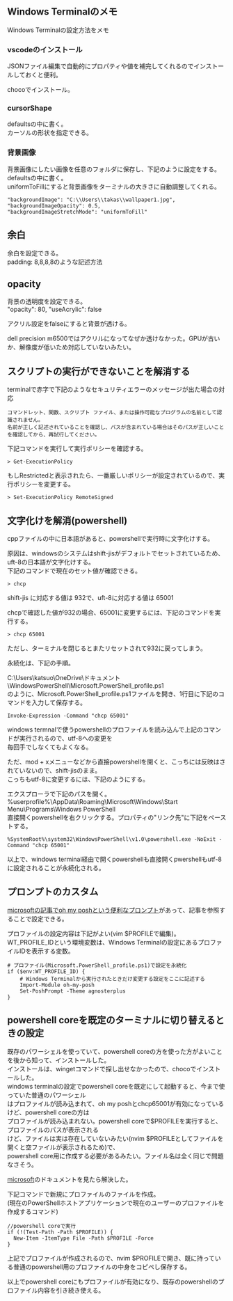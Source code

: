 ## Windows Terminalのメモ

Windows Terminalの設定方法をメモ

### vscodeのインストール

JSONファイル編集で自動的にプロパティや値を補完してくれるのでインストールしておくと便利。

chocoでインストール。

### cursorShape

defaultsの中に書く。  
カーソルの形状を指定できる。

### 背景画像

背景画像にしたい画像を任意のフォルダに保存し、下記のように設定をする。  
defaultsの中に書く。  
uniformToFillにすると背景画像をターミナルの大きさに自動調整してくれる。

```
"backgroundImage": "C:\\Users\\takas\\wallpaper1.jpg",
"backgroundImageOpacity": 0.5,
"backgroundImageStretchMode": "uniformToFill"
```

## 余白

余白を設定できる。  
padding: 8,8,8,8のような記述方法

## opacity

背景の透明度を設定できる。  
"opacity": 80,
"useAcrylic": false

アクリル設定をfalseにすると背景が透ける。

dell precision m6500ではアクリルになってなぜか透けなかった。GPUが古いか、解像度が低いため対応していないみたい。

## スクリプトの実行ができないことを解消する

terminalで赤字で下記のようなセキュリティエラーのメッセージが出た場合の対応

```
コマンドレット、関数、スクリプト ファイル、または操作可能なプログラムの名前として認識されません。  
名前が正しく記述されていることを確認し、パスが含まれている場合はそのパスが正しいことを確認してから、再試行してください。
```

下記コマンドを実行して実行ポリシーを確認する。

```
> Get-ExecutionPolicy
```

もしRestrictedと表示されたら、一番厳しいポリシーが設定されているので、実行ポリシーを変更する。


```
> Set-ExecutionPolicy RemoteSigned
```

## 文字化けを解消(powershell)

cppファイルの中に日本語があると、powershellで実行時に文字化けする。

原因は、windowsのシステムはshift-jisがデフォルトでセットされているため、uft-8の日本語が文字化けする。  
下記のコマンドで現在のセット値が確認できる。

```
> chcp
```

shift-jis に対応する値は 932で、uft-8に対応する値は 65001

chcpで確認した値が932の場合、65001に変更するには、下記のコマンドを実行する。

```
> chcp 65001
```

ただし、ターミナルを閉じるとまたリセットされて932に戻ってしまう。

永続化は、下記の手順。

C:\Users\katsuo\OneDrive\ドキュメント\WindowsPowerShell\Microsoft.PowerShell_profile.ps1  
のように、Microsoft.PowerShell_profile.ps1ファイルを開き、1行目に下記のコマンドを入力して保存する。  

```
Invoke-Expression -Command "chcp 65001"
```

windows termnalで使うpowershellのプロファイルを読み込んで上記のコマンドが実行されるので、utf-8への変更を  
毎回手でしなくてもよくなる。

ただ、mod + xメニューなどから直接powershellを開くと、こっちには反映はされていないので、shift-jisのまま。  
こっちもutf-8に変更するには、下記のようにする。

エクスプローラで下記のパスを開く。  
%userprofile%\AppData\Roaming\Microsoft\Windows\Start Menu\Programs\Windows PowerShell  
直接開くpowershellを右クリックする。プロパティの"リンク先"に下記をペーストする。

```
%SystemRoot%\system32\WindowsPowerShell\v1.0\powershell.exe -NoExit -Command "chcp 65001"
```

以上で、windows terminal経由で開くpowershellも直接開くpwershellもutf-8に設定されることが永続化される。

## プロンプトのカスタム

[microsoftの記事でoh my poshという便利なプロンプト](https://docs.microsoft.com/ja-jp/windows/terminal/tutorials/custom-prompt-setup#customize-your-powershell-prompt-with-oh-my-posh)があって、記事を参照することで設定できる。

プロファイルの設定内容は下記がよい(vim $PROFILEで編集)。  
WT_PROFILE_IDという環境変数は、Windows Terminalの設定にあるプロファイルIDを表示する変数。

```
# プロファイル(Microsoft.PowerShell_profile.ps1)で設定を永続化
if ($env:WT_PROFILE_ID) {
    # Windows Terminalから実行されたときだけ変更する設定をここに記述する
    Import-Module oh-my-posh
    Set-PoshPrompt -Theme agnosterplus
}
```

## powershell coreを既定のターミナルに切り替えるときの設定

既存のパワーシェルを使っていて、powershell coreの方を使った方がよいことを後から知って、インストールした。  
インストールは、wingetコマンドで探し出せなかったので、chocoでインストールした。  
windows terminalの設定でpowershell coreを既定にして起動すると、今まで使っていた普通のパワーシェル  
はプロファイルが読み込まれて、oh my poshとchcp65001が有効になっているけど、powershell coreの方は  
プロファイルが読み込まれない。powershell coreで$PROFILEを実行すると、プロファイルのパスが表示される  
けど、ファイルは実は存在していないみたい(nvim $PROFILEとしてファイルを開くと空ファイルが表示されるため)で、  
powershell core用に作成する必要があるみたい。ファイル名は全く同じで問題なさそう。 

[microsoft](https://docs.microsoft.com/ja-JP/powershell/module/microsoft.powershell.core/about/about_profiles?view=powershell-7.2)のドキュメントを見たら解決した。

下記コマンドで新規にプロファイルのファイルを作成。  
(現在のPowerShellホストアプリケーションで現在のユーザーのプロファイルを作成するコマンド)

```
//powershell coreで実行
if (!(Test-Path -Path $PROFILE)) {
  New-Item -ItemType File -Path $PROFILE -Force
}
```

上記でプロファイルが作成されるので、nvim $PROFILEで開き、既に持っている普通のpowershell用のプロファイルの中身をコピペし保存する。

以上でpowershell coreにもプロファイルが有効になり、既存のpowershellのプロファイル内容を引き続き使える。

